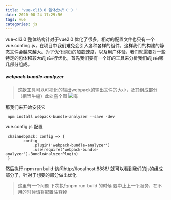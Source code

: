 ```yaml
---
title: 'vue-cli3.0 包体分析（一）'
date: 2020-08-24 17:29:56
tags: vue
categories: js
---
```


vue-cli3.0 整体结构针对于vue2.0 优化了很多，相对的配置文件也只有一个vue.confing.js，在项目中我们难免会引入各种各样的组件，这样我们的构建的静态文件会越来越大。为了优化网页的加载速度，以及用户体验，我们就需要对一些特定的包体积较大的js进行优化，首先我们要有一个好的工具来分析我们的js由哪几部分组成。
##### webpack-bundle-analyzer
>这款工具可以可视化的输出webpack的输出文件的大小，及其组成部分（相当牛逼）此处盗个图
![海](https://img-blog.csdnimg.cn/20200707214636159.png?x-oss-process=image/watermark,type_ZmFuZ3poZW5naGVpdGk,shadow_10,text_aHR0cHM6Ly9ibG9nLmNzZG4ubmV0L3l1YW5mYW5neW91c2hhbg==,size_16,color_FFFFFF,t_70)

那我们来开始安装它

```
 npm install webpack-bundle-analyzer --save -dev
```
vue.config.js 配置
```
 chainWebpack: config => {
        config
            .plugin('webpack-bundle-analyzer')
            .use(require('webpack-bundle-analyzer').BundleAnalyzerPlugin)
 }
```
然后执行 npm run build 访问http://localhost:8888/ 就可以看到我们的js的组成部分了，针对于想要的部分做出优化

>这里有一个问题 下次执行npm run build 的时候 要中止上一个服务，在不用的时候请将配置注释掉
